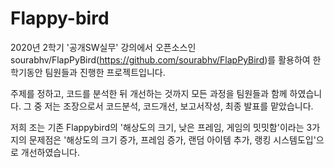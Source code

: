 # Flappy-bird
2020년 2학기 '공개SW실무' 강의에서 오픈소스인 sourabhv/FlapPyBird(https://github.com/sourabhv/FlapPyBird)를 활용하여 한학기동안 팀원들과 진행한 프로젝트입니다. 

주제를 정하고, 코드를 분석한 뒤 개선하는 것까지 모든 과정을 팀원들과 함께 하였습니다.
그 중 저는 조장으로서 코드분석, 코드개선, 보고서작성, 최종 발표를 맡았습니다. 

저희 조는 기존 Flappybird의 '해상도의 크기, 낮은 프레임, 게임의 밋밋함'이라는 3가지의 문제점은 '해상도의 크기 증가, 프레임 증가, 랜덤 아이템 추가, 랭킹 시스템도입'으로 개선하였습니다.

